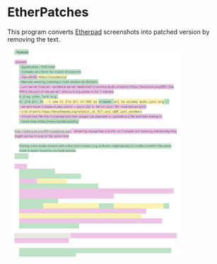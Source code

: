 # EtherPatches

This program converts [Etherpad](https://etherpad.org/) screenshots into patched version by removing the text.

<img src="example.png" alt="drawing" width="400"/> <img src="example-after-hpass-and-vpass.png" alt="drawing" width="400"/>
